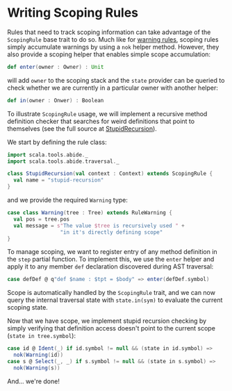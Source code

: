 # Writing Scoping Rules

Rules that need to track scoping information can take advantage of the `ScopingRule` base trait to do so. Much like for [warning rules](/wiki/traversal/warning-rules.md), scoping rules simply accumulate warnings by using a `nok` helper method. However, they also provide a scoping helper that enables simple scope accumulation:
```scala
def enter(owner : Owner) : Unit
```
will add `owner` to the scoping stack and the `state` provider can be queried to check whether we are currently in a particular owner with another helper:
```scala
def in(owner : Onwer) : Boolean
```

To illustrate `ScopingRule` usage, we will implement a recursive method definition checker that searches for weird definitions that point to themselves (see the full source at [StupidRecursion](/rules/core/src/main/scala/com/lightbend/abide/core/StupidRecursion.scala)).

We start by defining the rule class:
```scala
import scala.tools.abide._
import scala.tools.abide.traversal._

class StupidRecursion(val context : Context) extends ScopingRule {
  val name = "stupid-recursion"
}
```
and we provide the required `Warning` type:
```scala
case class Warning(tree : Tree) extends RuleWarning {
  val pos = tree.pos
  val message = s"The value $tree is recursively used " +
                 "in it's directly defining scope"
}
```

To manage scoping, we want to register entry of any method definition in the `step` partial function. To implement this, we use the `enter` helper and apply it to any member `def` declaration discovered during AST traversal:
```scala
case defDef @ q"def $name : $tpt = $body" => enter(defDef.symbol)
```

Scope is automatically handled by the `ScopingRule` trait, and we can now query the internal traversal state with `state.in(sym)` to evaluate the current scoping state.

Now that we have scope, we implement stupid recursion checking by simply verifying that definition access doesn't point to the current scope (`state in tree.symbol`):
```scala
case id @ Ident(_) if id.symbol != null && (state in id.symbol) =>
  nok(Warning(id))
case s @ Select(_, _) if s.symbol != null && (state in s.symbol) =>
  nok(Warning(s))
```

And... we're done!
